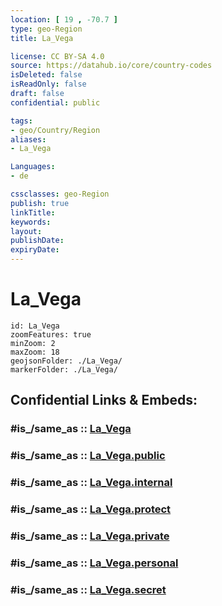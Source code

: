 ```yaml
---
location: [ 19 , -70.7 ] 
type: geo-Region
title: La_Vega

license: CC BY-SA 4.0
source: https://datahub.io/core/country-codes
isDeleted: false
isReadOnly: false
draft: false
confidential: public

tags:
- geo/Country/Region
aliases:
- La_Vega

Languages:
- de

cssclasses: geo-Region
publish: true
linkTitle: 
keywords: 
layout: 
publishDate: 
expiryDate: 
---
```


# La_Vega

```leaflet
id: La_Vega
zoomFeatures: true 
minZoom: 2 
maxZoom: 18
geojsonFolder: ./La_Vega/
markerFolder: ./La_Vega/
```


## Confidential Links & Embeds: 

### #is_/same_as :: [La_Vega](/_Standards/Earth/Continent/America~Caribbean/Dominican_Rep/provinces~Dominican_Rep/La_Vega.md) 

### #is_/same_as :: [La_Vega.public](/_public/Earth/Continent/America~Caribbean/Dominican_Rep/provinces~Dominican_Rep/La_Vega.public.md) 

### #is_/same_as :: [La_Vega.internal](/_internal/Earth/Continent/America~Caribbean/Dominican_Rep/provinces~Dominican_Rep/La_Vega.internal.md) 

### #is_/same_as :: [La_Vega.protect](/_protect/Earth/Continent/America~Caribbean/Dominican_Rep/provinces~Dominican_Rep/La_Vega.protect.md) 

### #is_/same_as :: [La_Vega.private](/_private/Earth/Continent/America~Caribbean/Dominican_Rep/provinces~Dominican_Rep/La_Vega.private.md) 

### #is_/same_as :: [La_Vega.personal](/_personal/Earth/Continent/America~Caribbean/Dominican_Rep/provinces~Dominican_Rep/La_Vega.personal.md) 

### #is_/same_as :: [La_Vega.secret](/_secret/Earth/Continent/America~Caribbean/Dominican_Rep/provinces~Dominican_Rep/La_Vega.secret.md)

